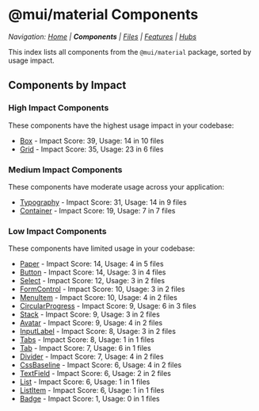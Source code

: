 # @mui/material Components

*Navigation: [Home](../../index.md) | **Components** | [Files](../../files.md) | [Features](../../features.md) | [Hubs](../../hubs.md)*



This index lists all components from the `@mui/material` package, sorted by usage impact.

## Components by Impact

### High Impact Components

These components have the highest usage impact in your codebase:

- [Box](./Box.md) - Impact Score: 39, Usage: 14 in 10 files
- [Grid](./Grid.md) - Impact Score: 35, Usage: 23 in 6 files

### Medium Impact Components

These components have moderate usage across your application:

- [Typography](./Typography.md) - Impact Score: 31, Usage: 14 in 9 files
- [Container](./Container.md) - Impact Score: 19, Usage: 7 in 7 files

### Low Impact Components

These components have limited usage in your codebase:

- [Paper](./Paper.md) - Impact Score: 14, Usage: 4 in 5 files
- [Button](./Button.md) - Impact Score: 14, Usage: 3 in 4 files
- [Select](./Select.md) - Impact Score: 12, Usage: 3 in 2 files
- [FormControl](./FormControl.md) - Impact Score: 10, Usage: 3 in 2 files
- [MenuItem](./MenuItem.md) - Impact Score: 10, Usage: 4 in 2 files
- [CircularProgress](./CircularProgress.md) - Impact Score: 9, Usage: 6 in 3 files
- [Stack](./Stack.md) - Impact Score: 9, Usage: 3 in 2 files
- [Avatar](./Avatar.md) - Impact Score: 9, Usage: 4 in 2 files
- [InputLabel](./InputLabel.md) - Impact Score: 8, Usage: 3 in 2 files
- [Tabs](./Tabs.md) - Impact Score: 8, Usage: 1 in 1 files
- [Tab](./Tab.md) - Impact Score: 7, Usage: 6 in 1 files
- [Divider](./Divider.md) - Impact Score: 7, Usage: 4 in 2 files
- [CssBaseline](./CssBaseline.md) - Impact Score: 6, Usage: 4 in 2 files
- [TextField](./TextField.md) - Impact Score: 6, Usage: 2 in 2 files
- [List](./List.md) - Impact Score: 6, Usage: 1 in 1 files
- [ListItem](./ListItem.md) - Impact Score: 6, Usage: 1 in 1 files
- [Badge](./Badge.md) - Impact Score: 1, Usage: 0 in 1 files
